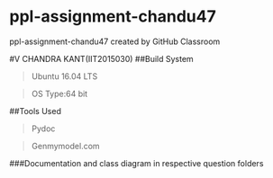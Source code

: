 # ppl-assignment-chandu47
ppl-assignment-chandu47 created by GitHub Classroom

#V CHANDRA KANT(IIT2015030)
##Build System
>Ubuntu 16.04 LTS 

>OS Type:64 bit

##Tools Used
>Pydoc

>Genmymodel.com

###Documentation and class diagram in respective question folders


